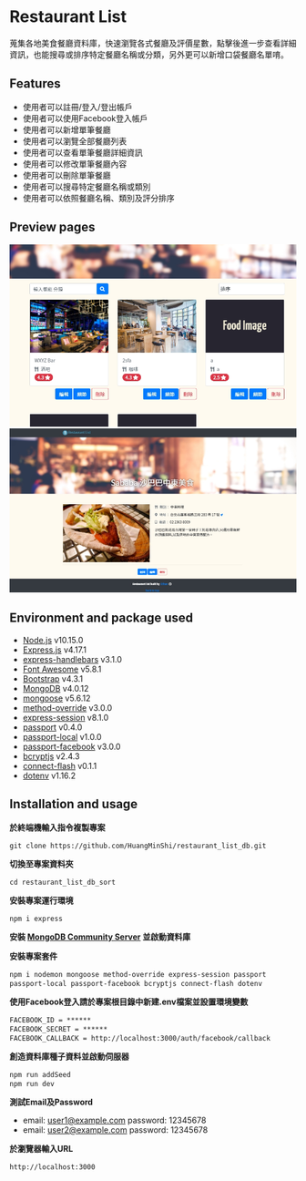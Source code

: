 # Restaurant List
蒐集各地美食餐廳資料庫，快速瀏覽各式餐廳及評價星數，點擊後進一步查看詳細資訊，也能搜尋或排序特定餐廳名稱或分類，另外更可以新增口袋餐廳名單唷。

## Features
* 使用者可以註冊/登入/登出帳戶
* 使用者可以使用Facebook登入帳戶
* 使用者可以新增單筆餐廳
* 使用者可以瀏覽全部餐廳列表
* 使用者可以查看單筆餐廳詳細資訊
* 使用者可以修改單筆餐廳內容
* 使用者可以刪除單筆餐廳
* 使用者可以搜尋特定餐廳名稱或類別
* 使用者可以依照餐廳名稱、類別及評分排序

## Preview pages
![preview](/public/images/index_page_add_sort.jpg)
![preview](/public/images/show_page.jpg)

## Environment and package used
* [Node.js](https://nodejs.org/en/) v10.15.0
* [Express.js](https://expressjs.com/) v4.17.1
* [express-handlebars](https://www.npmjs.com/package/express-handlebars) v3.1.0
* [Font Awesome](https://fontawesome.com/) v5.8.1
* [Bootstrap](https://getbootstrap.com/) v4.3.1
* [MongoDB](https://www.mongodb.com/download-center/community) v4.0.12
* [mongoose](https://mongoosejs.com/) v5.6.12
* [method-override](https://www.npmjs.com/package/method-override) v3.0.0
* [express-session](https://www.npmjs.com/package/express-session) v8.1.0
* [passport](https://www.npmjs.com/package/passport) v0.4.0
* [passport-local](https://www.npmjs.com/package/passport-local) v1.0.0
* [passport-facebook](https://www.npmjs.com/package/passport-facebook) v3.0.0
* [bcryptjs](https://www.npmjs.com/package/bcryptjs) v2.4.3
* [connect-flash](https://www.npmjs.com/package/connect-flash) v0.1.1
* [dotenv](https://www.npmjs.com/package/dotenv) v1.16.2

## Installation and usage
**於終端機輸入指令複製專案**
```git=
git clone https://github.com/HuangMinShi/restaurant_list_db.git
```

**切換至專案資料夾**
```=
cd restaurant_list_db_sort
```

**安裝專案運行環境**
```npm=
npm i express
```

**安裝 [MongoDB Community Server](https://www.mongodb.com/download-center/community) 並啟動資料庫**

**安裝專案套件**
```npm=
npm i nodemon mongoose method-override express-session passport passport-local passport-facebook bcryptjs connect-flash dotenv
```

**使用Facebook登入請於專案根目錄中新建.env檔案並設置環境變數**
```
FACEBOOK_ID = ******
FACEBOOK_SECRET = ******
FACEBOOK_CALLBACK = http://localhost:3000/auth/facebook/callback
```

**創造資料庫種子資料並啟動伺服器**
```npm=
npm run addSeed
npm run dev
```
**測試Email及Password**
- email: user1@example.com 
password: 12345678
- email: user2@example.com 
password: 12345678

**於瀏覽器輸入URL**
```
http://localhost:3000
```
